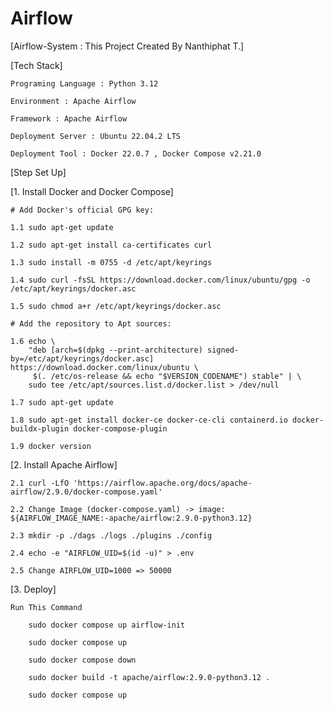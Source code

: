 # Airflow

[Airflow-System : This Project Created By Nanthiphat T.]

[Tech Stack]

    Programing Language : Python 3.12

    Environment : Apache Airflow

    Framework : Apache Airflow

    Deployment Server : Ubuntu 22.04.2 LTS

    Deployment Tool : Docker 22.0.7 , Docker Compose v2.21.0

[Step Set Up]

[1. Install Docker and Docker Compose]

    # Add Docker's official GPG key:

    1.1 sudo apt-get update

    1.2 sudo apt-get install ca-certificates curl

    1.3 sudo install -m 0755 -d /etc/apt/keyrings

    1.4 sudo curl -fsSL https://download.docker.com/linux/ubuntu/gpg -o /etc/apt/keyrings/docker.asc

    1.5 sudo chmod a+r /etc/apt/keyrings/docker.asc

    # Add the repository to Apt sources:

    1.6 echo \
        "deb [arch=$(dpkg --print-architecture) signed-by=/etc/apt/keyrings/docker.asc] https://download.docker.com/linux/ubuntu \
         $(. /etc/os-release && echo "$VERSION_CODENAME") stable" | \
        sudo tee /etc/apt/sources.list.d/docker.list > /dev/null

    1.7 sudo apt-get update

    1.8 sudo apt-get install docker-ce docker-ce-cli containerd.io docker-buildx-plugin docker-compose-plugin

    1.9 docker version

[2. Install Apache Airflow]

    2.1 curl -LfO 'https://airflow.apache.org/docs/apache-airflow/2.9.0/docker-compose.yaml'

    2.2 Change Image (docker-compose.yaml) -> image: ${AIRFLOW_IMAGE_NAME:-apache/airflow:2.9.0-python3.12}

    2.3 mkdir -p ./dags ./logs ./plugins ./config

    2.4 echo -e "AIRFLOW_UID=$(id -u)" > .env

    2.5 Change AIRFLOW_UID=1000 => 50000

[3. Deploy]

    Run This Command

        sudo docker compose up airflow-init

        sudo docker compose up

        sudo docker compose down

        sudo docker build -t apache/airflow:2.9.0-python3.12 .

        sudo docker compose up
